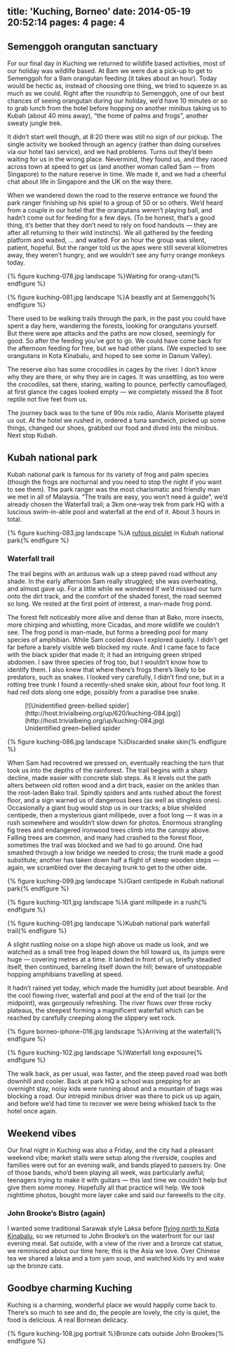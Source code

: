 title: 'Kuching, Borneo'
date: 2014-05-19 20:52:14
pages: 4
page: 4
---

## Semenggoh orangutan sanctuary

For our final day in Kuching we returned to wildlife based activities, most of our holiday was wildlife based. At 8am we were due a pick-up to get to Semenggoh for a 9am orangutan feeding (it takes about an hour). Today would be hectic as, instead of choosing one thing, we tried to squeeze in as much as we could. Right after the roundtrip to Semenggoh, one of our best chances of seeing orangutan during our holiday, we’d have 10 minutes or so to grab lunch from the hotel before hopping on another minibus taking us to Kubah (about 40 mins away), “the home of palms and frogs”, another sweaty jungle trek.

It didn’t start well though, at 8:20 there was still no sign of our pickup. The single activity we booked through an agency (rather than doing ourselves via our hotel taxi service), and we had problems. Turns out they’d been waiting for us in the wrong place. Nevermind, they found us, and they raced across town at speed to get us (and another woman called Sam — from Singapore) to the nature reserve in time. We made it, and we had a cheerful chat about life in Singapore and the UK on the way there.

When we wandered down the road to the reserve entrance we found the park ranger finishing up his spiel to a group of 50 or so others. We’d heard from a couple in our hotel that the orangutans weren’t playing ball, and hadn’t come out for feeding for a few days. (To be honest, that’s a good thing, it’s better that they don’t need to rely on food handouts — they are after all returning to their wild instincts). We all gathered by the feeding platform and waited, … and waited. For an hour the group was silent, patient, hopeful. But the ranger told us the apes were still several kilometres away, they weren’t hungry, and we wouldn’t see any furry orange monkeys today.

{% figure kuching-078.jpg landscape %}Waiting for orang-utan{% endfigure %}

{% figure kuching-081.jpg landscape %}A beastly ant at Semenggoh{% endfigure %}

There used to be walking trails through the park, in the past you could have spent a day here, wandering the forests, looking for orangutans yourself. But there were ape attacks and the paths are now closed, seemingly for good. So after the feeding you’ve got to go. We could have come back for the afternoon feeding for free, but we had other plans. (We expected to see orangutans in Kota Kinabalu, and hoped to see some in Danum Valley).

The reserve also has some crocodiles in cages by the river. I don’t know why they are there, or why they are in cages. It was unsettling, as too were the crocodiles, sat there, staring, waiting to pounce, perfectly camouflaged; at first glance the cages looked empty — we completely missed the 8 foot reptile not five feet from us.

The journey back was to the tune of 90s mix radio, Alanis Morisette played us out. At the hotel we rushed in, ordered a tuna sandwich, picked up some things, changed our shoes, grabbed our food and dived into the minibus. Next stop Kubah.

## Kubah national park

Kubah national park is famous for its variety of frog and palm species (though the frogs are nocturnal and you need to stop the night if you want to see them). The park ranger was the most charismatic and friendly man we met in all of Malaysia. “The trails are easy, you won’t need a guide”, we’d already chosen the Waterfall trail; a 3km one-way trek from park HQ with a luscious swim-in-able pool and waterfall at the end of it. About 3 hours in total.

{% figure kuching-083.jpg landscape %}A [rufous piculet](http://www.projectnoah.org/spottings/242276082 "Project Noah") in Kubah national park{% endfigure %}

### Waterfall trail

The trail begins with an arduous walk up a steep paved road without any shade. In the early afternoon Sam really struggled; she was overheating, and almost gave up. For a little while we wondered if we’d missed our turn onto the dirt track, and the comfort of the shaded forest, the road seemed so long. We rested at the first point of interest, a man-made frog pond.

The forest felt noticeably more alive and dense than at Bako, more insects, more chirping and whistling, more Cicadas, and more wildlife we couldn’t see. The frog pond is man-made, but forms a breeding pool for many species of amphibian. While Sam cooled down I explored quietly. I didn’t get far before a barely visible web blocked my route. And I came face to face with the black spider that made it; it had an intriguing green striped abdomen. I saw three species of frog too, but I wouldn’t know how to identify them. I also knew that where there’s frogs there’s likely to be predators, such as snakes. I looked very carefully, I didn’t find one, but in a rotting tree trunk I found a recently-shed snake skin, about four foot long. It had red dots along one edge, possibly from a paradise tree snake.

<figure class="generated-figure generated-figure--620 generated-figure--landscape">[![Unidentified green-bellied spider](http://host.trivialbeing.org/up/620/kuching-084.jpg)](http://host.trivialbeing.org/up/kuching-084.jpg)<figcaption class="generated-figure-caption">Unidentified green-bellied spider</figcaption></figure>

{% figure kuching-086.jpg landscape %}Discarded snake skin{% endfigure %}

When Sam had recovered we pressed on, eventually reaching the turn that took us into the depths of the rainforest. The trail begins with a sharp decline, made easier with concrete slab steps. As it levels out the path alters between old rotten wood and a dirt track, easier on the ankles than the root-laden Bako trail. Spindly spiders and ants rushed about the forest floor, and a sign warned us of dangerous bees (as well as stingless ones). Occasionally a giant bug would stop us in our tracks; a blue shielded centipede, then a mysterious giant millipede, over a foot long — it was in a rush somewhere and wouldn’t slow down for photos. Enormous strangling fig trees and endangered ironwood trees climb into the canopy above. Falling trees are common, and many had crashed to the forest floor, sometimes the trail was blocked and we had to go around. One had smashed through a low bridge we needed to cross; the trunk made a good substitute; another has taken down half a flight of steep wooden steps — again, we scrambled over the decaying trunk to get to the other side.

{% figure kuching-099.jpg landscape %}Giant centipede in Kubah national park{% endfigure %}

{% figure kuching-101.jpg landscape %}A giant millipede in a rush{% endfigure %}

{% figure kuching-091.jpg landscape %}Kubah national park waterfall trail{% endfigure %}

A slight rustling noise on a slope high above us made us look, and we watched as a small tree frog leaped down the hill toward us, its jumps were huge — covering metres at a time. It landed in front of us, briefly steadied itself, then continued, barreling itself down the hill; beware of unstoppable hopping amphibians travelling at speed.

It hadn’t rained yet today, which made the humidity just about bearable. And the cool flowing river, waterfall and pool at the end of the trail (or the midpoint), was gorgeously refreshing. The river flows over three rocky plateaus, the steepest forming a magnificent waterfall which can be reached by carefully creeping along the slippery wet rock.

{% figure borneo-iphone-016.jpg landscape %}Arriving at the waterfall{% endfigure %}

{% figure kuching-102.jpg landscape %}Waterfall long exposure{% endfigure %}

The walk back, as per usual, was faster, and the steep paved road was both downhill and cooler. Back at park HQ a school was prepping for an overnight stay, noisy kids were running about and a mountain of bags was blocking a road. Our intrepid minibus driver was there to pick us up again, and before we’d had time to recover we were being whisked back to the hotel once again.

## Weekend vibes

Our final night in Kuching was also a Friday, and the city had a pleasant weekend vibe; market stalls were setup along the riverside, couples and families were out for an evening walk, and bands played to passers by. One of those bands, who’d been playing all week, was particularly awful; teenagers trying to make it with guitars — this last time we couldn’t help but give them some money. Hopefully all that practice will help. We took nighttime photos, bought more layer cake and said our farewells to the city.

### John Brooke’s Bistro (again)

I wanted some traditional Sarawak style Laksa before [flying north to Kota Kinabalu](/2014/05/shangri-la-rasa-ria-borneo/ "Shangri-la Rasa Ria, Borneo"), so we returned to John Brooke’s on the waterfront for our last evening meal. Sat outside, with a view of the river and a bronze cat statue, we reminisced about our time here; this is the Asia we love. Over Chinese tea we shared a laksa and a tom yam soup, and watched kids try and wake up the bronze cats.

## Goodbye charming Kuching

Kuching is a charming, wonderful place we would happily come back to. There’s so much to see and do, the people are lovely, the city is quiet, the food is delicious. A real Bornean delicacy.

{% figure kuching-108.jpg portrait %}Bronze cats outside John Brookes{% endfigure %}

